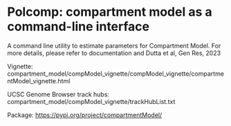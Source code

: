 # Polcomp: compartment model as a command-line interface

A command line utility to estimate parameters for Compartment Model. For more details, please refer to documentation and Dutta et al, Gen Res, 2023

Vignette: compartment_model/compModel_vignette/compModel_vignette/compartmentModel_vignette.html

UCSC Genome Browser track hubs: compartment_model/compModel_vignette/trackHubList.txt

Package: https://pypi.org/project/compartmentModel/

